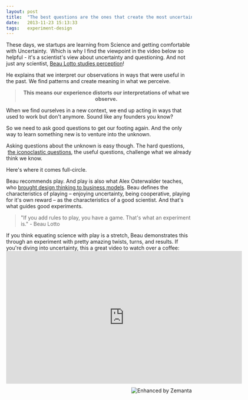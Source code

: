 ```yaml
---
layout: post
title:  "The best questions are the ones that create the most uncertainty."
date:   2013-11-23 15:13:33
tags:   experiment-design
---
```



These days, we startups are learning from Science and getting comfortable with Uncertainty.  Which is why I find the viewpoint in the video below so helpful - it's a scientist's view about uncertainty and questioning. And not just any scientist, <a href="http://justtrialanderror.com/?p=37">Beau Lotto studies perception</a>!

He explains that we interpret our observations in ways that were useful in the past. We find patterns and create meaning in what we perceive.
<blockquote>
<p style="text-align: center;"><strong>This means our experience distorts our interpretations of what we observe.</strong></p>
</blockquote>
When we find ourselves in a new context, we end up acting in ways that used to work but don't anymore. Sound like any founders you know?

So we need to ask good questions to get our footing again. And the only way to learn something new is to venture into the unknown.

Asking questions about the unknown is easy though. The hard questions,  <a href="http://www.saintsal.com/2012/10/the-question-everyone-asks-but-only-iconoclasts-answer/">the iconoclastic questions</a>, the useful questions, challenge what we already think we know.

Here's where it comes full-circle.

Beau recommends play. And play is also what Alex Osterwalder teaches, who <a href="http://rubenvanderlaan.com/nl/2012/01/we-have-to-think-as-designers-interview-with-alex-osterwalder/">brought design thinking to business models</a>. Beau defines the characteristics of playing – enjoying uncertainty, being cooperative, playing for it's own reward – as the characteristics of a good scientist. And that's what guides good experiments.
<blockquote>"If you add rules to play, you have a game. That's what an experiment is." - Beau Lotto</blockquote>
If you think equating science with play is a stretch, Beau demonstrates this through an experiment with pretty amazing twists, turns, and results. If you're diving into uncertainty, this a great video to watch over a coffee:

<iframe src="http://embed.ted.com/talks/beau_lotto_amy_o_toole_science_is_for_everyone_kids_included.html" height="360" width="640" allowfullscreen="" frameborder="0" scrolling="no"></iframe>
<div class="zemanta-pixie" style="margin-top: 10px; height: 15px;"><a class="zemanta-pixie-a" title="Enhanced by Zemanta" href="http://www.zemanta.com/?px"><img class="zemanta-pixie-img" style="border: none; float: right;" alt="Enhanced by Zemanta" src="http://img.zemanta.com/zemified_e.png?x-id=9bdc2c4f-1d22-4bcb-b14e-e74c42c35da2" /></a></div>

